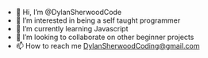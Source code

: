 - 👋 Hi, I’m @DylanSherwoodCode
- 👀 I’m interested in being a self taught programmer
- 🌱 I’m currently learning Javascript
- 💞️ I’m looking to collaborate on other beginner projects
- 📫 How to reach me DylanSherwoodCoding@gmail.com

<!---
DylanSherwoodCode/DylanSherwoodCode is a ✨ special ✨ repository because its `README.md` (this file) appears on your GitHub profile.
You can click the Preview link to take a look at your changes.
--->
